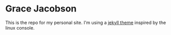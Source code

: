 # Grace Jacobson 
This is the repo for my personal site. I'm using a [jekyll theme](https://github.com/b2a3e8/jekyll-theme-console) inspired by the linux console.
